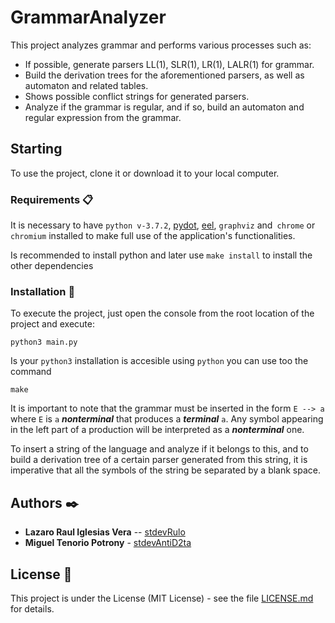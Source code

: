 # GrammarAnalyzer

This project analyzes grammar and performs various processes such as:

* If possible, generate parsers LL(1), SLR(1), LR(1), LALR(1) for grammar.
* Build the derivation trees for the aforementioned parsers, as well as automaton and related tables.
* Shows possible conflict strings for generated parsers.
* Analyze if the grammar is regular, and if so, build an automaton and regular expression from the grammar.

## Starting
To use the project, clone it or download it to your local computer.


### Requirements 📋
It is necessary to have `python v-3.7.2`, [pydot](https://pypi.org/project/pydot/), [eel](https://github.com/ChrisKnott/Eel), `graphviz` and` chrome` or `chromium` installed to make full use of the application's functionalities.

Is recommended to install python and later use `make install` to install the other dependencies


### Installation 🔧

To execute the project, just open the console from the root location of the project and execute:

```
python3 main.py
```
Is your `python3` installation is accesible using `python` you can use too the command
```
make
```

It is important to note that the grammar must be inserted in the form `E --> a` where `E` is `a` **_nonterminal_** that produces a **_terminal_** `a`. Any symbol appearing in the left part of a production will be interpreted as a **_nonterminal_** one.

To insert a string of the language and analyze if it belongs to this, and to build a derivation tree of a certain parser generated from this string, it is imperative that all the symbols of the string be separated by a blank space.

## Authors ✒️

* **Lazaro Raul Iglesias Vera** -- [stdevRulo](https://github.com/stdevRulo)
* **Miguel Tenorio Potrony** - [stdevAntiD2ta](https://github.com/stdevAntiD2ta)

## License 📄

This project is under the License (MIT License) - see the file [LICENSE.md](LICENSE.md) for details.
